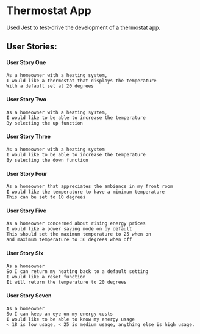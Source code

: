 # Thermostat App

Used Jest to test-drive the development of a thermostat app.

## User Stories:

#### User Story One
```
As a homeowner with a heating system,
I would like a thermostat that displays the temperature  
With a default set at 20 degrees
```
#### User Story Two
```
As a homeowner with a heating system,
I would like to be able to increase the temperature  
By selecting the up function
```

#### User Story Three
```
As a homeowner with a heating system  
I would like to be able to increase the temperature  
By selecting the down function
```

#### User Story Four
```
As a homeowner that appreciates the ambience in my front room  
I would like the temperature to have a minimum temperature  
This can be set to 10 degrees
```

#### User Story Five
```
As a homeowner concerned about rising energy prices  
I would like a power saving mode on by default
This should set the maximum temperature to 25 when on
and maximum temperature to 36 degrees when off
```

#### User Story Six
```
As a homeowner
So I can return my heating back to a default setting
I would like a reset function
It will return the temperature to 20 degrees
```

#### User Story Seven
```
As a homeowner
So I can keep an eye on my energy costs
I would like to be able to know my energy usage
< 18 is low usage, < 25 is medium usage, anything else is high usage.
